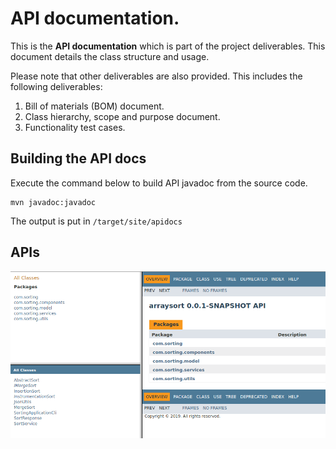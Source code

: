 API documentation.
==================

This is the __API documentation__ which is part of the project deliverables. This document
 details the class structure and usage.

 Please note that other deliverables are also provided. This includes the following deliverables:

1. Bill of materials (BOM) document.
1. Class hierarchy, scope and purpose document.
1. Functionality test cases.

Building the API docs
---------------------

Execute the command below to build API javadoc from the source code.

```shell
mvn javadoc:javadoc
```

The output is put in `/target/site/apidocs`

APIs
--------

![Alt text][api_image]




[api_image]: api_documentation.png "Logo Title Text 2"